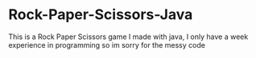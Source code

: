 # Rock-Paper-Scissors-Java
This is a Rock Paper Scissors game I made with java, I only have a week experience in programming so im sorry for the messy code
